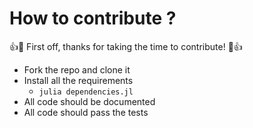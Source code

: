 # How to contribute ?

👍🎉 First off, thanks for taking the time to contribute! 🎉👍

- Fork the repo and clone it
- Install all the requirements
  - `julia dependencies.jl`
- All code should be documented
- All code should pass the tests
